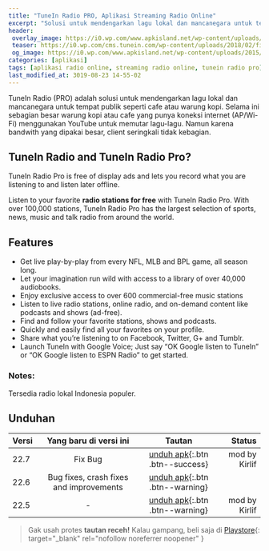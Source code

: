 ```yaml
---
title: "TuneIn Radio PRO, Aplikasi Streaming Radio Online"
excerpt: "Solusi untuk mendengarkan lagu lokal dan mancanegara untuk tempat publik seperti cafe atau warung kopi"
header:
 overlay_image: https://i0.wp.com/www.apkisland.net/wp-content/uploads/2015/11/tunein-radio-pro-live-radio.jpg?resize=640,360
 teaser: https://i0.wp.com/cms.tunein.com/wp-content/uploads/2018/02/firefox-footer-logo.png
 og_image: https://i0.wp.com/www.apkisland.net/wp-content/uploads/2015/11/tunein-radio-pro-live-radio.jpg
categories: [aplikasi]
tags: [aplikasi radio online, streaming radio online, tunein radio pro]
last_modified_at: 3019-08-23 14-55-02
---
```


TuneIn Radio (PRO) adalah solusi untuk mendengarkan lagu lokal dan mancanegara untuk tempat publik seperti cafe atau warung kopi. Selama ini sebagian besar warung kopi atau cafe yang punya koneksi internet (AP/Wi-Fi) menggunakan YouTube untuk memutar lagu-lagu. Namun karena bandwith yang dipakai besar, client seringkali tidak kebagian.

## TuneIn Radio and TuneIn Radio Pro?

TuneIn Radio Pro is free of display ads and lets you record what you are listening to and listen later offline.

Listen to your favorite **radio stations for free** with TuneIn Radio Pro. With over 100,000 stations, TuneIn Radio Pro has the largest selection of sports, news, music and talk radio from around the world.

## Features

- Get live play-by-play from every NFL, MLB and BPL game, all season long.
- Let your imagination run wild with access to a library of over 40,000 audiobooks.
- Enjoy exclusive access to over 600 commercial-free music stations
- Listen to live radio stations, online radio, and on-demand content like podcasts and shows (ad-free).
- Find and follow your favorite stations, shows and podcasts.
- Quickly and easily find all your favorites on your profile.
- Share what you’re listening to on Facebook, Twitter, G+ and Tumblr.
- Launch TuneIn with Google Voice; Just say “OK Google listen to TuneIn” or “OK Google listen to ESPN Radio” to get started.

### Notes:

Tersedia radio lokal Indonesia populer.

## Unduhan

|Versi|Yang baru di versi ini|Tautan|Status|
|---|:---:|:---:|---:|
|22.7|Fix Bug|[unduh apk](https://bit.ly/2Zmqo9Y){:.btn .btn--success}|mod by Kirlif|
|22.6|Bug fixes, crash fixes and improvements|[unduh apk](https://bit.ly/2TUKHu6){:.btn .btn--warning}||mod by Kirlif|
|22.5|-|[unduh apk](https://bit.ly/2Zg887f){:.btn .btn--warning}|mod by Kirlif|

> Gak usah protes **tautan receh!** Kalau gampang, beli saja di [Playstore](https://play.google.com/store/apps/details?id=radiotime.player){: target="_blank" rel="nofollow noreferrer noopener" }
